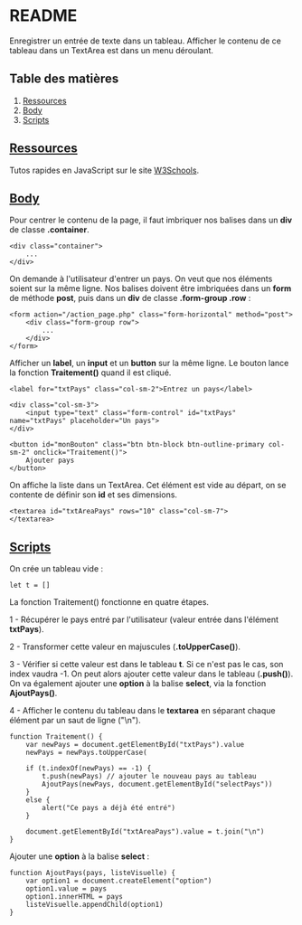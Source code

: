 # README

Enregistrer un entrée de texte dans un tableau. Afficher le contenu de ce tableau dans un TextArea est dans un menu déroulant.

## Table des matières
1. [Ressources](#ressources)
2. [Body](#body)
3. [Scripts](#scripts)

## <a href="ressources">Ressources</a>

Tutos rapides en JavaScript sur le site <a href="https://www.w3schools.com/xml/default.asp" target="_blank">W3Schools</a>.

## <a href="body">Body</a>

Pour centrer le contenu de la page, il faut imbriquer nos balises dans un **div** de classe **.container**.

    <div class="container">
        ...
    </div>

On demande à l'utilisateur d'entrer un pays. On veut que nos éléments soient sur la même ligne. Nos balises doivent être imbriquées dans un **form** de méthode **post**, puis dans un **div** de classe **.form-group .row** :

    <form action="/action_page.php" class="form-horizontal" method="post">
        <div class="form-group row">
            ...
        </div>
    </form>

Afficher un **label**, un **input** et un **button** sur la même ligne. Le bouton lance la fonction **Traitement()** quand il est cliqué.

    <label for="txtPays" class="col-sm-2">Entrez un pays</label>
    
    <div class="col-sm-3">
        <input type="text" class="form-control" id="txtPays" name="txtPays" placeholder="Un pays">
    </div>
    
    <button id="monBouton" class="btn btn-block btn-outline-primary col-sm-2" onclick="Traitement()">
        Ajouter pays
    </button>

On affiche la liste dans un TextArea. Cet élément est vide au départ, on se contente de définir son **id** et ses dimensions.

    <textarea id="txtAreaPays" rows="10" class="col-sm-7">
    </textarea>

## <a href="scripts">Scripts</a>

On crée un tableau vide :

    let t = []

La fonction Traitement() fonctionne en quatre étapes.

1 - Récupérer le pays entré par l'utilisateur (valeur entrée dans l'élément **txtPays**).

2 - Transformer cette valeur en majuscules (**.toUpperCase()**).

3 - Vérifier si cette valeur est dans le tableau **t**. Si ce n'est pas le cas, son index vaudra -1. On peut alors ajouter cette valeur dans le tableau (**.push()**). On va également ajouter une **option** à la balise **select**, via la fonction **AjoutPays()**.

4 - Afficher le contenu du tableau dans le **textarea** en séparant chaque élément par un saut de ligne ("\n").

    function Traitement() {
        var newPays = document.getElementById("txtPays").value
        newPays = newPays.toUpperCase(

        if (t.indexOf(newPays) == -1) {
            t.push(newPays) // ajouter le nouveau pays au tableau
            AjoutPays(newPays, document.getElementById("selectPays"))
        }
        else {
            alert("Ce pays a déjà été entré")
        }

        document.getElementById("txtAreaPays").value = t.join("\n")
    }

Ajouter une **option** à la balise **select** :

    function AjoutPays(pays, listeVisuelle) {
        var option1 = document.createElement("option")
        option1.value = pays
        option1.innerHTML = pays
        listeVisuelle.appendChild(option1)
    }
